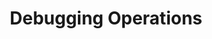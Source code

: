 ---
# metadata # 
title:  Debugging Operations
description: Learn how to troubleshoot pipelines using pachctl to explore logged user events.
date: 
# taxonomy #
tags: 
series:
seriesPart:
weight: 
---